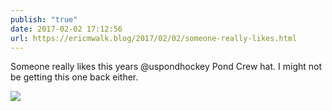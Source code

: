```yaml
---
publish: "true"
date: 2017-02-02 17:12:56
url: https://ericmwalk.blog/2017/02/02/someone-really-likes.html
---
```


Someone really likes this years @uspondhockey Pond Crew hat. I might not be getting this one back either.

![](https://ericmwalk.blog/uploads/2022/ce0bfdf8d9.jpg)